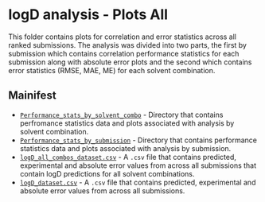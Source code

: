 # logD analysis - Plots All
This folder contains plots for correlation and error statistics across all ranked submissions. The analysis was divided into two parts, the first by submission which contains correlation performance statistics for each submission along with absolute error plots  and the second which contains error statistics (RMSE, MAE, ME) for each solvent combination.

## Mainifest

- [`Performance_stats_by_solvent_combo`](Performance_stats_by_solvent_combo/) - Directory that contains perfromance statistics data and plots associated with analysis by solvent combination.
- [`Performance_stats_by_submission`](Performance_stats_by_submission/) - Directory that contains performance statistics data and plots associated with analysis by submission.
- [`logD_all_combos_dataset.csv`](logD_all_combos_dataset.csv) - A `.csv` file that contains predicted, experimental and absolute error values from across all submissions that contain logD predictions for all solvent combinations.
- [`logD_dataset.csv`](logD_dataset.csv) - A `.csv` file that contains predicted, experimental and absolute error values from across all submissions.
